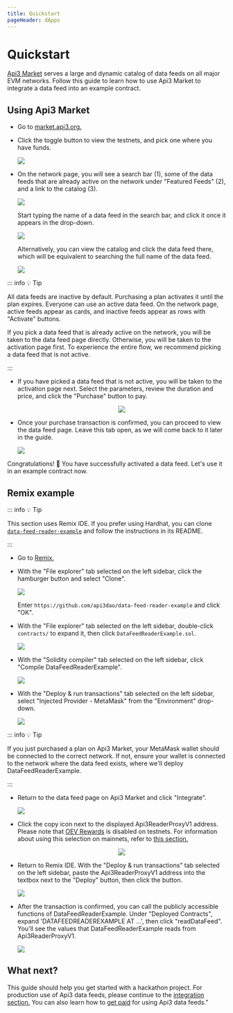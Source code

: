 ```yaml
---
title: Quickstart
pageHeader: dApps
---
```


<PageHeader/>

# Quickstart

[Api3 Market](https://market.api3.org/) serves a large and dynamic catalog of data feeds on all major EVM networks.
Follow this guide to learn how to use Api3 Market to integrate a data feed into an example contract.

## Using Api3 Market

- Go to [market.api3.org.](https://market.api3.org/)

- Click the toggle button to view the testnets, and pick one where you have funds.

  <img src="./images/testnets-toggle.png">

- On the network page, you will see a search bar (1), some of the data feeds that are already active on the network under "Featured Feeds" (2), and a link to the catalog (3).

  <img src="./images/search.png">

  Start typing the name of a data feed in the search bar, and click it once it appears in the drop-down.

  <img src="./images/autocomplete.png">

  Alternatively, you can view the catalog and click the data feed there, which will be equivalent to searching the full name of the data feed.

  <img src="./images/search-results.png">

::: info 💡 Tip

All data feeds are inactive by default.
Purchasing a plan activates it until the plan expires.
Everyone can use an active data feed.
On the network page, active feeds appear as cards, and inactive feeds appear as rows with "Activate" buttons.

If you pick a data feed that is already active on the network, you will be taken to the data feed page directly.
Otherwise, you will be taken to the activation page first.
To experience the entire flow, we recommend picking a data feed that is not active.

:::

- If you have picked a data feed that is not active, you will be taken to the activation page next.
  Select the parameters, review the duration and price, and click the "Purchase" button to pay.

  <center><img src="./images/activate.png"></center>

- Once your purchase transaction is confirmed, you can proceed to view the data feed page.
  Leave this tab open, as we will come back to it later in the guide.

  <img src="./images/data-feed-page.png">

Congratulations! 🎉 You have successfully activated a data feed.
Let's use it in an example contract now.

## Remix example

::: info 💡 Tip

This section uses Remix IDE.
If you prefer using Hardhat, you can clone [`data-feed-reader-example`](https://github.com/api3dao/data-feed-reader-example) and follow the instructions in its README.

:::

- Go to [Remix.](https://remix.ethereum.org)

- With the "File explorer" tab selected on the left sidebar, click the hamburger button and select "Clone".

  <img src="./images/remix-hamburger.png">

  Enter `https://github.com/api3dao/data-feed-reader-example` and click "OK".

- With the "File explorer" tab selected on the left sidebar, double-click `contracts/` to expand it, then click `DataFeedReaderExample.sol`.

  <img src="./images/remix-contract.png">

- With the "Solidity compiler" tab selected on the left sidebar, click "Compile DataFeedReaderExample".

  <img src="./images/remix-compile.png">

- With the "Deploy & run transactions" tab selected on the left sidebar, select "Injected Provider - MetaMask" from the "Environment" drop-down.

  <img src="./images/remix-provider.png">

::: info 💡 Tip

If you just purchased a plan on Api3 Market, your MetaMask wallet should be connected to the correct network.
If not, ensure your wallet is connected to the network where the data feed exists, where we'll deploy DataFeedReaderExample.

:::

- Return to the data feed page on Api3 Market and click "Integrate".

  <img src="./images/integrate.png">

- Click the copy icon next to the displayed Api3ReaderProxyV1 address.
Please note that [OEV Rewards](/dapps/oev-rewards/) is disabled on testnets.
For information about using this selection on mainnets, refer to [this section.](/dapps/integration/index.md#integration-information)

  <center><img src="./images/proxy-address.png"></center>

- Return to Remix IDE.
  With the "Deploy & run transactions" tab selected on the left sidebar, paste the Api3ReaderProxyV1 address into the textbox next to the "Deploy" button, then click the button.

  <img src="./images/remix-deploy.png">

- After the transaction is confirmed, you can call the publicly accessible functions of DataFeedReaderExample.
  Under "Deployed Contracts", expand 'DATAFEEDREADEREXAMPLE AT ...', then click "readDataFeed".
  You'll see the values that DataFeedReaderExample reads from Api3ReaderProxyV1.

  <img src="./images/remix-read.png">

## What next?

This guide should help you get started with a hackathon project.
For production use of Api3 data feeds, please continue to the [integration section.](/dapps/integration/)
You can also learn how to [get paid](/dapps/oev-rewards/) for using Api3 data feeds."
